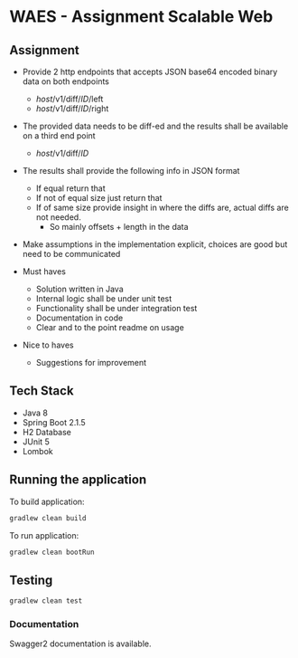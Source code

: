 # WAES - Assignment Scalable Web

## Assignment

* Provide 2 http endpoints that accepts JSON base64 encoded binary data on both
endpoints
  * _host_/v1/diff/_ID_/left 
  * _host_/v1/diff/_ID_/right
* The provided data needs to be diff-ed and the results shall be available on a third end
point
  * _host_/v1/diff/_ID_

* The results shall provide the following info in JSON format
  * If equal return that
  * If not of equal size just return that
  * If of same size provide insight in where the diffs are, actual diffs are not needed.
     * So mainly offsets + length in the data

* Make assumptions in the implementation explicit, choices are good but need to be
communicated

* Must haves
  * Solution written in Java
  * Internal logic shall be under unit test
  * Functionality shall be under integration test
  * Documentation in code
  * Clear and to the point readme on usage

* Nice to haves
  * Suggestions for improvement

## Tech Stack

  * Java 8
  * Spring Boot 2.1.5
  * H2 Database
  * JUnit 5
  * Lombok


## Running the application

To build application: 

```bash
gradlew clean build
```

To run application: 

```bash
gradlew clean bootRun
```

## Testing


```bash
gradlew clean test
```

### Documentation

Swagger2 documentation is available.